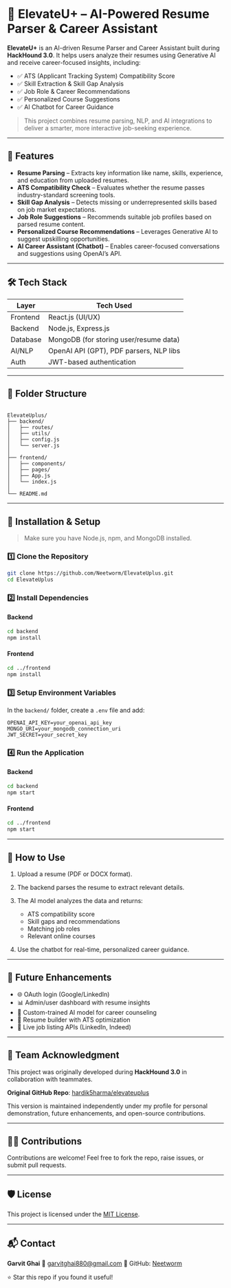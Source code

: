 
# 📄 ElevateU+ – AI-Powered Resume Parser & Career Assistant

**ElevateU+** is an AI-driven Resume Parser and Career Assistant built during **HackHound 3.0**. It helps users analyze their resumes using Generative AI and receive career-focused insights, including:

- ✅ ATS (Applicant Tracking System) Compatibility Score  
- ✅ Skill Extraction & Skill Gap Analysis  
- ✅ Job Role & Career Recommendations  
- ✅ Personalized Course Suggestions  
- ✅ AI Chatbot for Career Guidance  

> This project combines resume parsing, NLP, and AI integrations to deliver a smarter, more interactive job-seeking experience.

---

## 🚀 Features

- **Resume Parsing** – Extracts key information like name, skills, experience, and education from uploaded resumes.  
- **ATS Compatibility Check** – Evaluates whether the resume passes industry-standard screening tools.  
- **Skill Gap Analysis** – Detects missing or underrepresented skills based on job market expectations.  
- **Job Role Suggestions** – Recommends suitable job profiles based on parsed resume content.  
- **Personalized Course Recommendations** – Leverages Generative AI to suggest upskilling opportunities.  
- **AI Career Assistant (Chatbot)** – Enables career-focused conversations and suggestions using OpenAI’s API.  

---

## 🛠️ Tech Stack

| Layer      | Tech Used                                |
|------------|-------------------------------------------|
| Frontend   | React.js (UI/UX)                         |
| Backend    | Node.js, Express.js                     |
| Database   | MongoDB (for storing user/resume data)  |
| AI/NLP     | OpenAI API (GPT), PDF parsers, NLP libs |
| Auth       | JWT-based authentication                |

---

## 📂 Folder Structure

```

ElevateUplus/
├── backend/
│   ├── routes/
│   ├── utils/
│   ├── config.js
│   └── server.js
│
├── frontend/
│   ├── components/
│   ├── pages/
│   ├── App.js
│   └── index.js
│
└── README.md

````

---

## 🔧 Installation & Setup

> Make sure you have Node.js, npm, and MongoDB installed.

### 1️⃣ Clone the Repository

```bash
git clone https://github.com/Neetworm/ElevateUplus.git
cd ElevateUplus
````

### 2️⃣ Install Dependencies

#### Backend

```bash
cd backend
npm install
```

#### Frontend

```bash
cd ../frontend
npm install
```

### 3️⃣ Setup Environment Variables

In the `backend/` folder, create a `.env` file and add:

```env
OPENAI_API_KEY=your_openai_api_key
MONGO_URI=your_mongodb_connection_uri
JWT_SECRET=your_secret_key
```

### 4️⃣ Run the Application

#### Backend

```bash
cd backend
npm start
```

#### Frontend

```bash
cd ../frontend
npm start
```

---

## 📜 How to Use

1. Upload a resume (PDF or DOCX format).
2. The backend parses the resume to extract relevant details.
3. The AI model analyzes the data and returns:

   * ATS compatibility score
   * Skill gaps and recommendations
   * Matching job roles
   * Relevant online courses
4. Use the chatbot for real-time, personalized career guidance.

---

## 🌱 Future Enhancements

* 🌐 OAuth login (Google/LinkedIn)
* 📊 Admin/user dashboard with resume insights
* 🤖 Custom-trained AI model for career counseling
* 📄 Resume builder with ATS optimization
* 🔎 Live job listing APIs (LinkedIn, Indeed)

---

## 🤝 Team Acknowledgment

This project was originally developed during **HackHound 3.0** in collaboration with teammates.

**Original GitHub Repo**: [hardik5harma/elevateuplus](https://github.com/hardik5harma/elevateuplus)

This version is maintained independently under my profile for personal demonstration, future enhancements, and open-source contributions.

---

## 🧑‍💻 Contributions

Contributions are welcome!
Feel free to fork the repo, raise issues, or submit pull requests.

---

## 🛡️ License

This project is licensed under the [MIT License](LICENSE).

---

## 📬 Contact

**Garvit Ghai**
📧 [garvitghai880@gmail.com](mailto:garvitghai880@gmail.com)
🔗 GitHub: [Neetworm](https://github.com/Neetworm)

⭐ Star this repo if you found it useful!

```
